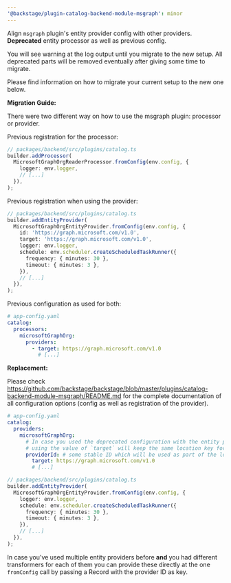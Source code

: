 ```yaml
---
'@backstage/plugin-catalog-backend-module-msgraph': minor
---
```


Align `msgraph` plugin's entity provider config with other providers. **Deprecated** entity processor as well as previous config.

You will see warning at the log output until you migrate to the new setup.
All deprecated parts will be removed eventually after giving some time to migrate.

Please find information on how to migrate your current setup to the new one below.

**Migration Guide:**

There were two different way on how to use the msgraph plugin: processor or provider.

Previous registration for the processor:

```typescript
// packages/backend/src/plugins/catalog.ts
builder.addProcessor(
  MicrosoftGraphOrgReaderProcessor.fromConfig(env.config, {
    logger: env.logger,
    // [...]
  }),
);
```

Previous registration when using the provider:

```typescript
// packages/backend/src/plugins/catalog.ts
builder.addEntityProvider(
  MicrosoftGraphOrgEntityProvider.fromConfig(env.config, {
    id: 'https://graph.microsoft.com/v1.0',
    target: 'https://graph.microsoft.com/v1.0',
    logger: env.logger,
    schedule: env.scheduler.createScheduledTaskRunner({
      frequency: { minutes: 30 },
      timeout: { minutes: 3 },
    }),
    // [...]
  }),
);
```

Previous configuration as used for both:

```yaml
# app-config.yaml
catalog:
  processors:
    microsoftGraphOrg:
      providers:
        - target: https://graph.microsoft.com/v1.0
          # [...]
```

**Replacement:**

Please check https://github.com/backstage/backstage/blob/master/plugins/catalog-backend-module-msgraph/README.md for the complete documentation of all configuration options (config as well as registration of the provider).

```yaml
# app-config.yaml
catalog:
  providers:
    microsoftGraphOrg:
      # In case you used the deprecated configuration with the entity provider
      # using the value of `target` will keep the same location key for all
      providerId: # some stable ID which will be used as part of the location key for all ingested data
        target: https://graph.microsoft.com/v1.0
        # [...]
```

```typescript
// packages/backend/src/plugins/catalog.ts
builder.addEntityProvider(
  MicrosoftGraphOrgEntityProvider.fromConfig(env.config, {
    logger: env.logger,
    schedule: env.scheduler.createScheduledTaskRunner({
      frequency: { minutes: 30 },
      timeout: { minutes: 3 },
    }),
    // [...]
  }),
);
```

In case you've used multiple entity providers before
**and** you had different transformers for each of them
you can provide these directly at the one `fromConfig` call
by passing a Record with the provider ID as key.
